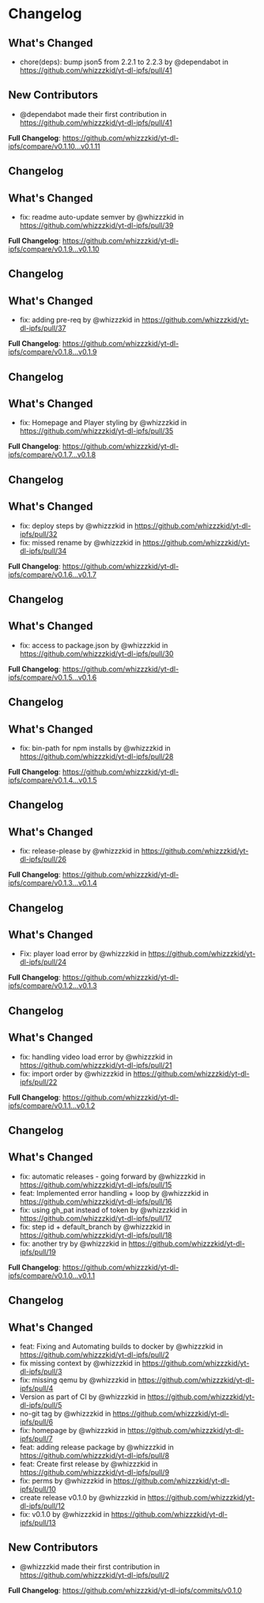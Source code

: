 # Changelog

## What's Changed
* chore(deps): bump json5 from 2.2.1 to 2.2.3 by @dependabot in https://github.com/whizzzkid/yt-dl-ipfs/pull/41

## New Contributors
* @dependabot made their first contribution in https://github.com/whizzzkid/yt-dl-ipfs/pull/41

**Full Changelog**: https://github.com/whizzzkid/yt-dl-ipfs/compare/v0.1.10...v0.1.11

## Changelog

## What's Changed
* fix: readme auto-update semver by @whizzzkid in https://github.com/whizzzkid/yt-dl-ipfs/pull/39


**Full Changelog**: https://github.com/whizzzkid/yt-dl-ipfs/compare/v0.1.9...v0.1.10

## Changelog

## What's Changed
* fix: adding pre-req by @whizzzkid in https://github.com/whizzzkid/yt-dl-ipfs/pull/37


**Full Changelog**: https://github.com/whizzzkid/yt-dl-ipfs/compare/v0.1.8...v0.1.9

## Changelog

## What's Changed
* fix: Homepage and Player styling by @whizzzkid in https://github.com/whizzzkid/yt-dl-ipfs/pull/35


**Full Changelog**: https://github.com/whizzzkid/yt-dl-ipfs/compare/v0.1.7...v0.1.8

## Changelog

## What's Changed
* fix: deploy steps by @whizzzkid in https://github.com/whizzzkid/yt-dl-ipfs/pull/32
* fix: missed rename by @whizzzkid in https://github.com/whizzzkid/yt-dl-ipfs/pull/34


**Full Changelog**: https://github.com/whizzzkid/yt-dl-ipfs/compare/v0.1.6...v0.1.7

## Changelog

## What's Changed
* fix: access to package.json by @whizzzkid in https://github.com/whizzzkid/yt-dl-ipfs/pull/30


**Full Changelog**: https://github.com/whizzzkid/yt-dl-ipfs/compare/v0.1.5...v0.1.6

## Changelog

## What's Changed
* fix: bin-path for npm installs by @whizzzkid in https://github.com/whizzzkid/yt-dl-ipfs/pull/28


**Full Changelog**: https://github.com/whizzzkid/yt-dl-ipfs/compare/v0.1.4...v0.1.5

## Changelog

## What's Changed
* fix: release-please by @whizzzkid in https://github.com/whizzzkid/yt-dl-ipfs/pull/26


**Full Changelog**: https://github.com/whizzzkid/yt-dl-ipfs/compare/v0.1.3...v0.1.4

## Changelog

## What's Changed
* Fix: player load error by @whizzzkid in https://github.com/whizzzkid/yt-dl-ipfs/pull/24


**Full Changelog**: https://github.com/whizzzkid/yt-dl-ipfs/compare/v0.1.2...v0.1.3

## Changelog

## What's Changed
* fix: handling video load error by @whizzzkid in https://github.com/whizzzkid/yt-dl-ipfs/pull/21
* fix: import order by @whizzzkid in https://github.com/whizzzkid/yt-dl-ipfs/pull/22


**Full Changelog**: https://github.com/whizzzkid/yt-dl-ipfs/compare/v0.1.1...v0.1.2

## Changelog

## What's Changed
* fix: automatic releases - going forward by @whizzzkid in https://github.com/whizzzkid/yt-dl-ipfs/pull/15
* feat: Implemented error handling + loop by @whizzzkid in https://github.com/whizzzkid/yt-dl-ipfs/pull/16
* fix: using gh_pat instead of token by @whizzzkid in https://github.com/whizzzkid/yt-dl-ipfs/pull/17
* fix: step id + default_branch by @whizzzkid in https://github.com/whizzzkid/yt-dl-ipfs/pull/18
* fix: another try by @whizzzkid in https://github.com/whizzzkid/yt-dl-ipfs/pull/19


**Full Changelog**: https://github.com/whizzzkid/yt-dl-ipfs/compare/v0.1.0...v0.1.1

## Changelog

## What's Changed
* feat: Fixing and Automating builds to docker by @whizzzkid in https://github.com/whizzzkid/yt-dl-ipfs/pull/2
* fix missing context by @whizzzkid in https://github.com/whizzzkid/yt-dl-ipfs/pull/3
* fix: missing qemu by @whizzzkid in https://github.com/whizzzkid/yt-dl-ipfs/pull/4
* Version as part of CI by @whizzzkid in https://github.com/whizzzkid/yt-dl-ipfs/pull/5
* no-git tag by @whizzzkid in https://github.com/whizzzkid/yt-dl-ipfs/pull/6
* fix: homepage by @whizzzkid in https://github.com/whizzzkid/yt-dl-ipfs/pull/7
* feat: adding release package by @whizzzkid in https://github.com/whizzzkid/yt-dl-ipfs/pull/8
* feat: Create first release by @whizzzkid in https://github.com/whizzzkid/yt-dl-ipfs/pull/9
* fix: perms by @whizzzkid in https://github.com/whizzzkid/yt-dl-ipfs/pull/10
* create release v0.1.0 by @whizzzkid in https://github.com/whizzzkid/yt-dl-ipfs/pull/12
* fix: v0.1.0 by @whizzzkid in https://github.com/whizzzkid/yt-dl-ipfs/pull/13

## New Contributors
* @whizzzkid made their first contribution in https://github.com/whizzzkid/yt-dl-ipfs/pull/2

**Full Changelog**: https://github.com/whizzzkid/yt-dl-ipfs/commits/v0.1.0
